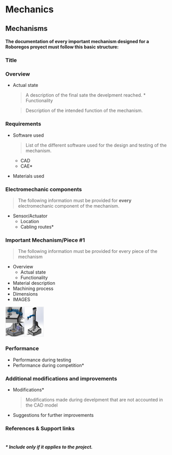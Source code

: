 # Mechanics
 
## Mechanisms
#### The documentation of every important mechanism designed for a Roboregos proyect must follow this basic structure:
###  Title    
### Overview
   * Actual state
  
      >A description of the final sate the develpment reached.
    * Functionality
 
      > Description of the intended function of the mechanism.

### Requirements
*  Software used
	> List of the different software used for the design and testing of the mechanism.


	*	CAD
	*	CAE*
*  Materials used

### Electromechanic components
>The following information must be provided for **every** electromechanic component of the mechanism. 
* Sensor/Actuator
	* Location
	* Cabling routes*

### Important Mechanism/Piece #1
> The following information must be provided for every piece of the mechanism
*  Overview
	*  Actual state 
	*  Functionality
* Material description
*  Machining process   
*  Dimensions
*  IMAGES

<img src='./images/robot.PNG' width='120' />

### Performance
*  Performance during testing
*  Performance during competition*
### Additional modifications and improvements
* Modifications*
	>Modifications made during develpment that are not accounted in the CAD model
*  Suggestions for further improvements
### References & Support links
#
##### * Include only if it applies to the project.
